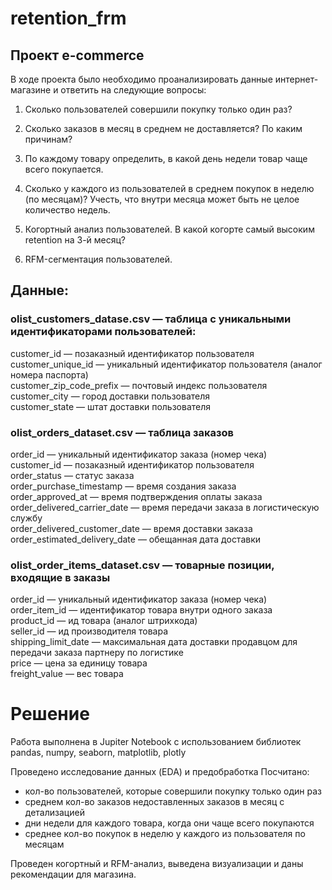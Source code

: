 # retention_frm
## Проект e-commerce

В ходе проекта было необходимо проанализировать данные интернет-магазине и ответить на следующие вопросы:



1. Сколько пользователей совершили покупку только один раз?

2. Сколько заказов в месяц в среднем не доставляется? По каким причинам?

3. По каждому товару определить, в какой день недели товар чаще всего покупается.

4. Сколько у каждого из пользователей в среднем покупок в неделю (по месяцам)? Учесть, что внутри месяца может быть не целое количество недель.

5. Когортный анализ пользователей. В какой когорте самый высоким retention на 3-й месяц?

6. RFM-сегментация пользователей.


## Данные:

### olist_customers_datase.csv — таблица с уникальными идентификаторами пользователей:

customer_id — позаказный идентификатор пользователя  
customer_unique_id —  уникальный идентификатор пользователя  (аналог номера паспорта)  
customer_zip_code_prefix —  почтовый индекс пользователя  
customer_city —  город доставки пользователя  
customer_state —  штат доставки пользователя  

### olist_orders_dataset.csv —  таблица заказов

order_id —  уникальный идентификатор заказа (номер чека)  
customer_id —  позаказный идентификатор пользователя  
order_status —  статус заказа  
order_purchase_timestamp —  время создания заказа  
order_approved_at —  время подтверждения оплаты заказа  
order_delivered_carrier_date —  время передачи заказа в логистическую службу  
order_delivered_customer_date —  время доставки заказа  
order_estimated_delivery_date —  обещанная дата доставки  

### olist_order_items_dataset.csv —  товарные позиции, входящие в заказы

order_id —  уникальный идентификатор заказа (номер чека)  
order_item_id —  идентификатор товара внутри одного заказа  
product_id —  ид товара (аналог штрихкода)  
seller_id — ид производителя товара  
shipping_limit_date —  максимальная дата доставки продавцом для передачи заказа партнеру по логистике  
price —  цена за единицу товара  
freight_value —  вес товара  

# Решение 

Работа выполнена в Jupiter Notebook с использованием библиотек pandas, numpy, seaborn, matplotlib, plotly

Проведено исследование данных (EDA) и предобработка
Посчитано: 
- кол-во пользователей, которые совершили покупку только один раз
- среднем кол-во заказов недоставленных заказов в месяц с детализацией
- дни недели для каждого товара, когда они чаще всего покупаются
- среднее кол-во покупок в неделю у каждого из пользователя по месяцам

Проведен когортный и RFM-анализ, выведена визуализации и даны рекомендации для магазина.

